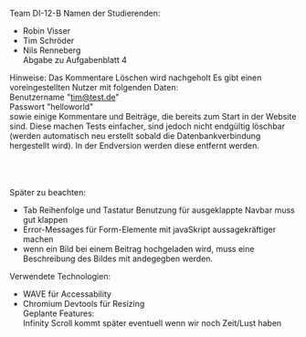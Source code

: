 Team DI-12-B
Namen der Studierenden:
- Robin Visser
- Tim Schröder
- Nils Renneberg<br>
Abgabe zu Aufgabenblatt 4<br>

Hinweise:
Das Kommentare Löschen wird nachgeholt
Es gibt einen voreingestellten Nutzer mit folgenden Daten:<br>
Benutzername "tim@test.de"<br>
Passwort "helloworld"<br>
sowie einige Kommentare und Beiträge, die bereits zum Start in der Website sind. Diese machen Tests einfacher, sind jedoch nicht endgültig löschbar (werden automatisch neu erstellt sobald die Datenbankverbindung hergestellt wird). In der Endversion werden diese entfernt werden.<br>

<br><br><br>
Später zu beachten:

- Tab Reihenfolge und Tastatur Benutzung für ausgeklappte Navbar muss gut klappen
- Error-Messages für Form-Elemente mit javaSkript aussagekräftiger machen
- wenn ein Bild bei einem Beitrag hochgeladen wird, muss eine Beschreibung des Bildes mit andegegben werden.

Verwendete Technologien:
- WAVE für Accessability
- Chromium Devtools für Resizing<br>
Geplante Features:<br>
Infinity Scroll kommt später eventuell wenn wir noch Zeit/Lust haben